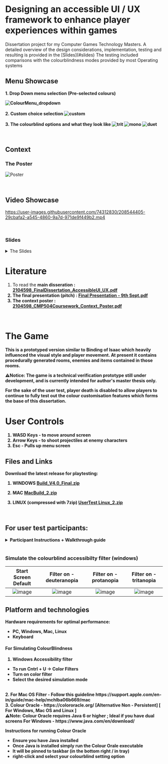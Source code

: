 # Designing an accessible UI / UX framework to enhance player experiences within games
<p> Dissertation project for my Computer Games Technology Masters. A detailed overview of the design considerations, implementation, testing and resulting is provided in the [Slides](#slides)
The testing included comparisons with the colourblindness modes provided by most Operating systems</p>

## Menu Showcase
<b>  
1. Drop Down menu selection (Pre-selected colours)
  
  ![ColourMenu_dropdown](https://github.com/DoesDevStuff/AccessibleUI_Dissertation/assets/74312830/13508314-0c24-4ce6-86db-cc7119ab9f47) <br><br>
2. Custom choice selection
  ![custom](https://github.com/DoesDevStuff/AccessibleUI_Dissertation/assets/74312830/f5bfac0b-fbb1-4605-85a0-65dba1559760) <br><br>
3. The colourblind options and what they look like
  ![trit](https://github.com/DoesDevStuff/AccessibleUI_Dissertation/assets/74312830/b64d9dc6-09f5-4a7e-aa48-36dd045132f6)
  ![mono](https://github.com/DoesDevStuff/AccessibleUI_Dissertation/assets/74312830/0a01df65-98d4-4af7-919d-54cb60b6121f)
  ![duet](https://github.com/DoesDevStuff/AccessibleUI_Dissertation/assets/74312830/82422e49-79c1-402c-b35a-1713393408b0)

</b> <br>

## Context

### The Poster

![Poster](https://user-images.githubusercontent.com/74312830/208526006-2dc99858-7317-4e9c-ae7d-7db7578797c2.png)

<br>

## Video Showcase

https://user-images.githubusercontent.com/74312830/208544405-29cbafa2-a545-4860-9a7d-971de9f449b2.mp4

<br>

### Slides
<details><summary>The Slides</summary>

![Final Presentation - 9th Sept_pages-to-jpg-0001](https://user-images.githubusercontent.com/74312830/208545185-fb70aab6-af66-4e30-bcab-816c71078e62.jpg)
![Final Presentation - 9th Sept_pages-to-jpg-0002](https://user-images.githubusercontent.com/74312830/208545189-b4ac6dea-0bae-45ab-9883-606b2678230d.jpg)
![Final Presentation - 9th Sept_pages-to-jpg-0003](https://user-images.githubusercontent.com/74312830/208545190-fe23cafa-e897-491b-a0e1-15fd2049ba94.jpg)
![Final Presentation - 9th Sept_pages-to-jpg-0004](https://user-images.githubusercontent.com/74312830/208545191-90fe8e9f-3476-42e5-a768-403e8e102809.jpg)
![Final Presentation - 9th Sept_pages-to-jpg-0005](https://user-images.githubusercontent.com/74312830/208545193-a292a022-9150-4f44-8bdb-3aeb5501fddb.jpg)
![Final Presentation - 9th Sept_pages-to-jpg-0006](https://user-images.githubusercontent.com/74312830/208545195-c7f62f7d-e00a-4b36-b899-3c2acf3ce8e2.jpg)
![Final Presentation - 9th Sept_pages-to-jpg-0007](https://user-images.githubusercontent.com/74312830/208545198-b43d7c02-b3bd-429e-afc4-1afc8d091960.jpg)
![Final Presentation - 9th Sept_pages-to-jpg-0008](https://user-images.githubusercontent.com/74312830/208545204-b36b0c8a-df38-4a20-aa00-567d3a5e5727.jpg)
![Final Presentation - 9th Sept_pages-to-jpg-0009](https://user-images.githubusercontent.com/74312830/208545207-8f7f65d7-881c-4942-bce0-b0b398870fd2.jpg)
![Final Presentation - 9th Sept_pages-to-jpg-0010](https://user-images.githubusercontent.com/74312830/208545153-b0e04b5e-eeff-49cd-b3f3-cef931469ad5.jpg)
![Final Presentation - 9th Sept_pages-to-jpg-0011](https://user-images.githubusercontent.com/74312830/208545157-4d53c45b-0058-4cfb-bd08-429c58a3d071.jpg)
![Final Presentation - 9th Sept_pages-to-jpg-0012](https://user-images.githubusercontent.com/74312830/208545159-3e9d861a-804e-40d7-b81c-780e8c8f2fae.jpg)
![Final Presentation - 9th Sept_pages-to-jpg-0013](https://user-images.githubusercontent.com/74312830/208545160-097250f9-ded9-4bff-85cd-bf2182f7da21.jpg)
![Final Presentation - 9th Sept_pages-to-jpg-0014](https://user-images.githubusercontent.com/74312830/208545161-483bf05e-851a-4e78-a6a1-e798934ae2cb.jpg)
![Final Presentation - 9th Sept_pages-to-jpg-0015](https://user-images.githubusercontent.com/74312830/208545163-6d3fb80d-c740-46e7-b782-9d1ca305eb05.jpg)
![Final Presentation - 9th Sept_pages-to-jpg-0016](https://user-images.githubusercontent.com/74312830/208545165-914b0586-c012-4016-972c-0bd0bacea3f5.jpg)
![Final Presentation - 9th Sept_pages-to-jpg-0017](https://user-images.githubusercontent.com/74312830/208545170-e916ba38-5541-42ea-b977-fb066efb21b4.jpg)
![Final Presentation - 9th Sept_pages-to-jpg-0018](https://user-images.githubusercontent.com/74312830/208545171-214c7120-5c70-4b74-a3e5-856c648dee7f.jpg)
![Final Presentation - 9th Sept_pages-to-jpg-0019](https://user-images.githubusercontent.com/74312830/208545172-ef433cf9-d05d-4521-8ee4-e1da5fc1ad52.jpg)
![Final Presentation - 9th Sept_pages-to-jpg-0020](https://user-images.githubusercontent.com/74312830/208545174-1ebad925-8cdb-4501-8531-3cfacd81581b.jpg)
![Final Presentation - 9th Sept_pages-to-jpg-0021](https://user-images.githubusercontent.com/74312830/208545177-207f40ab-5630-4b86-86d3-2304cb07d453.jpg)
![Final Presentation - 9th Sept_pages-to-jpg-0022](https://user-images.githubusercontent.com/74312830/208545180-d14bda27-8ceb-4e32-9493-5afce16e1a0f.jpg)
![Final Presentation - 9th Sept_pages-to-jpg-0023](https://user-images.githubusercontent.com/74312830/208545181-637248d4-afc6-4b0c-95cc-8ff2a9f93005.jpg)
![Final Presentation - 9th Sept_pages-to-jpg-0024](https://user-images.githubusercontent.com/74312830/208545183-75271b9a-f773-4b34-9acc-0ad53030b064.jpg)
![Final Presentation - 9th Sept_pages-to-jpg-0025](https://user-images.githubusercontent.com/74312830/208545184-ff972af9-5a44-48ca-a82c-ac8b792dca42.jpg)

</details>

# Literature
1. To read the <b>main disseration<b> : [2104598_FinalDissertation_AccessibleUI_UX.pdf](https://github.com/CharlieTheIndieDev/AccessibleUI_Dissertation/files/9546965/2104598_FinalDissertation_AccessibleUI_UX.pdf)
2. The final presentation (pitch) : [Final Presentation - 9th Sept.pdf](https://github.com/CharlieTheIndieDev/AccessibleUI_Dissertation/files/9546975/Final.Presentation.-.9th.Sept.pdf)
3. The context poster : [2104598_CMP504Coursework_Context_Poster.pdf](https://github.com/CharlieTheIndieDev/AccessibleUI_Dissertation/files/9546978/2104598_CMP504Coursework_Context_Poster.pdf)

<br>

# The Game
This is a prototyped version similar to Binding of Isaac which heavily influenced the visual style and player movement.
At present it contains procedurally generated rooms, enemies and items contained in those rooms.

⚠Notice: The game is a technical verification prototype still under development, and is currently intended for author's master thesis only.

For the sake of the user test, player death is disabled to allow players to continue to fully test out the colour customisation features which forms the base of this dissertation.

# User Controls
1. WASD Keys - to move around screen
2. Arrow Keys - to shoot projectiles at enemy characters
3. Esc - Pulls up menu screen

## Files and Links
Download the latest release for playtesting:
1. WINDOWS
[Build_V4.0_Final.zip](https://github.com/CharlieTheIndieDev/AccessibleUI_Dissertation/files/9499304/Build_V4.0_Final.zip)

2. MAC
[MacBuild_2.zip](https://github.com/CharlieTheIndieDev/AccessibleUI_Dissertation/files/9438703/MacBuild_2.zip)

3. LINUX (compressed with 7zip)
[UserTest Linux_2.zip](https://github.com/CharlieTheIndieDev/AccessibleUI_Dissertation/files/9409826/UserTest.Linux_2.zip)
<br>

## For user test participants:
<details><summary>Participant Instructions + Walkthrough guide</summary>
<p>
  
For the user test the following tasks are to be completed by the tester :
*sample test run through is attached in section below*
1. Load up game and go through in default colour mode
2. Open setting menu -> Select through either custom colour choice or preset option (This cycles through various colourblind colour modes)
3. In Preset Mode ideally have a run through of each setting in a different room or same room
4. Colour customisation mode - This will allow you to choose your own colour choice options for each available setting
5. To simulate colourblind filters (In windows) follow steps below and note how the colour appears differently to you
6. Lastly fill out the feedback form attached below.

### Questionnaire link: ⚠ NO LONGER ACCEPTING PARTICIPANTS ⚠
https://forms.office.com/r/FQyEFAf9CD
*This is an anonymous questionnaire. Your personal data, including email address, will not be collected.*

### Sample run through
<b> 1. Colour preset option <b>

https://user-images.githubusercontent.com/74312830/186148567-7d8cec54-7815-4e5c-b195-16f89b30a044.mp4


<b> 2. Custom Colour Mode <b>

https://user-images.githubusercontent.com/74312830/186149693-c82bb222-a8f9-45d7-9b1e-895db5a061d8.mp4

</p>
</details>

<br>
  
### Simulate the colourblind accessibilty filter (windows) <b>

Start Screen Default |  Filter on - deuteranopia |  Filter on - protanopia |  Filter on - tritanopia |
:-------------------:|:-------------------------:|:-----------------------:|:-----------------------:|
![image](https://user-images.githubusercontent.com/74312830/186152775-55f5f089-9034-445d-9ede-d2578990f8c2.png) |  ![image](https://user-images.githubusercontent.com/74312830/186152891-c77bfc2d-8e49-4fca-94cf-2c21e07acdef.png) | ![image](https://user-images.githubusercontent.com/74312830/186152968-2b292d15-7b0a-4c0b-9be5-8d9c4be03e6c.png)  |  ![image](https://user-images.githubusercontent.com/74312830/186153099-aa9c70f2-cc8f-4d7b-9694-ef41476f1431.png)


## Platform and technologies

Hardware requirements for optimal performance: 

- PC, Windows, Mac, Linux
- Keyboard

#### For Simulating ColourBlindness

1. Windows Accessibility filter
  - To run Cntrl + U -> Color Filters
  - Turn on color filter
  - Select the desired simulation mode 
<br>
2. For Mac OS Filter
  - Follow this guideline https://support.apple.com/en-in/guide/mac-help/mchlba06b669/mac 
<br>
3. Colour Oracle - https://colororacle.org/  [Alternative Non - Persistent] [ For Windows, Mac OS and Linux ]
<br> ⚠Note: Colour Oracle requires Java 6 or higher ; Ideal if you have dual screens
For Windows - https://www.java.com/en/download/

Instructions for running Colour Oracle
- Ensure you have Java installed
- Once Java is installed simply run the Colour Orale executable
- It will be pinned to taskbar (in the bottom right / in tray)
- right-click and select your colourblind setting option

